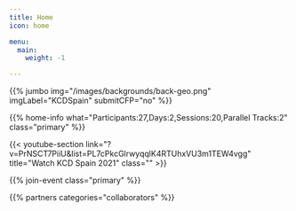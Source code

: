 ```yaml
---
title: Home
icon: home

menu:
  main:
    weight: -1

---
```


<!-- ... -->

{{% jumbo img="/images/backgrounds/back-geo.png" imgLabel="KCDSpain" submitCFP="no" %}}

<!--
{{/* home-info what="Participants:30,Days:3,Sessions:36,Parallel Tracks:2" class="primary" */}}
{{% home-info what="" %}}
-->
{{% home-info what="Participants:27,Days:2,Sessions:20,Parallel Tracks:2" class="primary" %}}

<!--

{{/* home-speakers */}}
## Featured Speakers

{{< button-link label="Submit a presentation"
                url="https://kcd.smapply.io/prog/kcd_spain_2022_cfp/"
                icon="cfp" >}}

{{< button-link label="See all speakers"
                url="./speakers"
                icon="right" >}}

{{/* /home-speakers */}}

-->

<!-- ... -->

{{< youtube-section link="?v=PrNSCT7PiiU&list=PL7cPkcGlrwyqqlK4RTUhxVU3m1TEW4vgg" title="Watch KCD Spain 2021" class="" >}}

<!-- ... -->

{{% join-event  class="primary" %}}

<!-- ... -->

{{% partners categories="collaborators" %}}
